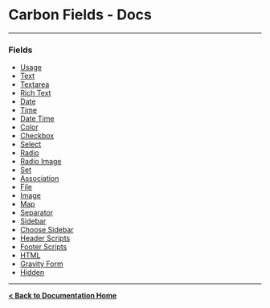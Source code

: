 Carbon Fields - Docs
====================

---

### Fields

* [Usage](https://github.com/htmlburger/carbon-fields-docs/blob/master/documentation/20-fields/1-usage.md)
* [Text](https://github.com/htmlburger/carbon-fields-docs/blob/master/documentation/20-fields/10-text.md)
* [Textarea](https://github.com/htmlburger/carbon-fields-docs/blob/master/documentation/20-fields/20-textarea.md)
* [Rich Text](https://github.com/htmlburger/carbon-fields-docs/blob/master/documentation/20-fields/30-rich-text.md)
* [Date](https://github.com/htmlburger/carbon-fields-docs/blob/master/documentation/20-fields/40-date.md)
* [Time](https://github.com/htmlburger/carbon-fields-docs/blob/master/documentation/20-fields/50-time.md)
* [Date Time](https://github.com/htmlburger/carbon-fields-docs/blob/master/documentation/20-fields/60-date-time.md)
* [Color](https://github.com/htmlburger/carbon-fields-docs/blob/master/documentation/20-fields/70-color.md)
* [Checkbox](https://github.com/htmlburger/carbon-fields-docs/blob/master/documentation/20-fields/80-checkbox.md)
* [Select](https://github.com/htmlburger/carbon-fields-docs/blob/master/documentation/20-fields/90-select.md)
* [Radio](https://github.com/htmlburger/carbon-fields-docs/blob/master/documentation/20-fields/100-radio.md)
* [Radio Image](https://github.com/htmlburger/carbon-fields-docs/blob/master/documentation/20-fields/110-radio-image.md)
* [Set](https://github.com/htmlburger/carbon-fields-docs/blob/master/documentation/20-fields/120-set.md)
* [Association](https://github.com/htmlburger/carbon-fields-docs/blob/master/documentation/20-fields/140-association.md)
* [File](https://github.com/htmlburger/carbon-fields-docs/blob/master/documentation/20-fields/150-file.md)
* [Image](https://github.com/htmlburger/carbon-fields-docs/blob/master/documentation/20-fields/160-image.md)
* [Map](https://github.com/htmlburger/carbon-fields-docs/blob/master/documentation/20-fields/170-map.md)
* [Separator](https://github.com/htmlburger/carbon-fields-docs/blob/master/documentation/20-fields/180-separator.md)
* [Sidebar](https://github.com/htmlburger/carbon-fields-docs/blob/master/documentation/20-fields/190-sidebar.md)
* [Choose Sidebar](https://github.com/htmlburger/carbon-fields-docs/blob/master/documentation/20-fields/200-choose-sidebar.md)
* [Header Scripts](https://github.com/htmlburger/carbon-fields-docs/blob/master/documentation/20-fields/210-header-scripts.md)
* [Footer Scripts](https://github.com/htmlburger/carbon-fields-docs/blob/master/documentation/20-fields/220-footer-scripts.md)
* [HTML](https://github.com/htmlburger/carbon-fields-docs/blob/master/documentation/20-fields/230-html.md)
* [Gravity Form](https://github.com/htmlburger/carbon-fields-docs/blob/master/documentation/20-fields/240-gravity-form.md)
* [Hidden](https://github.com/htmlburger/carbon-fields-docs/blob/master/documentation/20-fields/250-hidden.md)

---

**[< Back to Documentation Home](https://github.com/htmlburger/carbon-fields-docs/tree/master/documentation)**